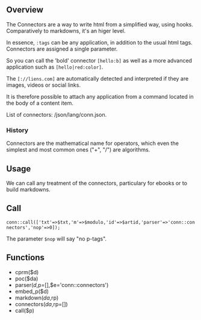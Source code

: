## Overview

The Connectors are a way to write html from a simplified way, using hooks.
Comparatively to markdowns, it's an higer level.

In essence, `:tags` can be any application, in addition to the usual html tags.
Connectors are assigned a single parameter.

So you can call the 'bold' connector `[hello:b]` as well as a more advanced application such as `[hello|red:color]`.

The `[://liens.com]` are automatically detected and interpreted if they are images, videos or social links.

It is therefore possible to attach any application from a command located in the body of a content item.

List of connectors: /json/lang/conn.json.

### History

Connectors are the mathematical name for operators, which even the simplest and most common ones ("+", "/") are algorithms.

## Usage

We can call any treatment of the connectors, particulary for ebooks or to build markdowns.

## Call

`conn::call(['txt'=>$txt,'m'=>$modulo,'id'=>$artid,'parser'=>'conn::connectors','nop'=>0]);`

The parameter `$nop` will say "no p-tags".

## Functions

- cprm($d)
- poc($da)
- parser($d,$p=[],$e='conn::connectors')
- embed_p($d)
- markdown($da,$rp)
- connectors($da,$rp=[])
- call($p)
